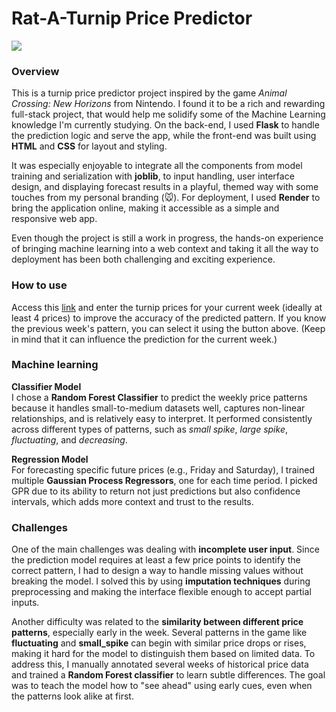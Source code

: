 # Rat-A-Turnip Price Predictor

![](https://github.com/mizhare/turnip-weekly-predictor/blob/main/static/prediction-gif.gif)

### Overview

This is a turnip price predictor project inspired by the game _Animal Crossing: New Horizons_ from Nintendo. I found it to be a rich and rewarding full-stack project, that would help me solidify some of the Machine Learning knowledge I'm currently studying. On the back-end, I used **Flask** to handle the prediction logic and serve the app, while the front-end was built using **HTML** and **CSS** for layout and styling.

It was especially enjoyable to integrate all the components from model training and serialization with **joblib**, to input handling, user interface design, and displaying forecast results in a playful, themed way with some touches from my personal branding (🐭). For deployment, I used **Render** to bring the application online, making it accessible as a simple and responsive web app.

Even though the project is still a work in progress, the hands-on experience of bringing machine learning into a web context and taking it all the way to deployment has been both challenging and exciting experience.
### How to use

Access this [link](https://turnip-predictor.onrender.com) and enter the turnip prices for your current week (ideally at least 4 prices) to improve the accuracy of the predicted pattern.  If you know the previous week's pattern, you can select it using the button above. (Keep in mind that it can influence the prediction for the current week.)


### Machine learning

**Classifier Model**  
I chose a **Random Forest Classifier** to predict the weekly price patterns because it handles small-to-medium datasets well, captures non-linear relationships, and is relatively easy to interpret. It performed consistently across different types of patterns, such as _small spike_, _large spike_, _fluctuating_, and _decreasing_.

**Regression Model**  
For forecasting specific future prices (e.g., Friday and Saturday), I trained multiple **Gaussian Process Regressors**, one for each time period. I picked GPR due to its ability to return not just predictions but also confidence intervals, which adds more context and trust to the results.


### Challenges

One of the main challenges was dealing with **incomplete user input**. Since the prediction model requires at least a few price points to identify the correct pattern, I had to design a way to handle missing values without breaking the model. I solved this by using **imputation techniques** during preprocessing and making the interface flexible enough to accept partial inputs.

Another difficulty was related to the **similarity between different price patterns**, especially early in the week. Several patterns in the game like **fluctuating** and **small_spike** can begin with similar price drops or rises, making it hard for the model to distinguish them based on limited data. To address this, I manually annotated several weeks of historical price data and trained a **Random Forest classifier** to learn subtle differences. The goal was to teach the model how to "see ahead" using early cues, even when the patterns look alike at first.
